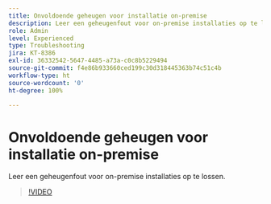 ```yaml
---
title: Onvoldoende geheugen voor installatie on-premise
description: Leer een geheugenfout voor on-premise installaties op te lossen.
role: Admin
level: Experienced
type: Troubleshooting
jira: KT-8386
exl-id: 36332542-5647-4485-a73a-c0c8b5229494
source-git-commit: f4e86b933660ced199c30d318445363b74c51c4b
workflow-type: ht
source-wordcount: '0'
ht-degree: 100%

---
```


# Onvoldoende geheugen voor installatie on-premise

Leer een geheugenfout voor on-premise installaties op te lossen.

>[!VIDEO](https://video.tv.adobe.com/v/335891?quality=12&learn=on)
